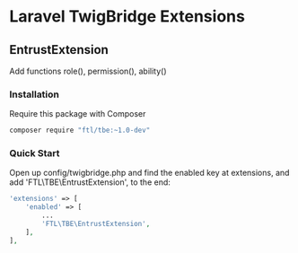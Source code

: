 # Laravel TwigBridge Extensions

## EntrustExtension

Add functions role(), permission(), ability()

### Installation

Require this package with Composer

```bash
composer require "ftl/tbe:~1.0-dev"
```

### Quick Start

Open up config/twigbridge.php and find the enabled key at extensions, and add 'FTL\TBE\EntrustExtension', to the end:
```php
'extensions' => [
    'enabled' => [
        ...
        'FTL\TBE\EntrustExtension',
    ],
],
```
